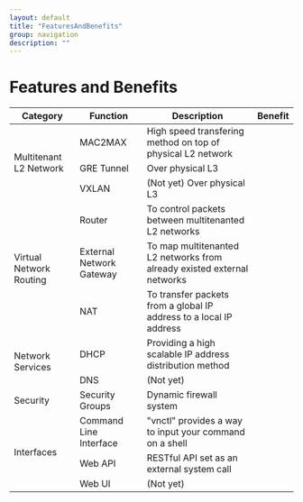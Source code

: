 ```yaml
---
layout: default
title: "FeaturesAndBenefits"
group: navigation
description: ""
---
```


# Features and Benefits

<table>
<thead>
<tr><th>Category</th><th>Function</th><th>Description</th><th>Benefit</th></tr>
</thead>
<tbody>

<tr><td rowspan="3">Multitenant L2 Network</td>
    <td>MAC2MAX</td><td>High speed transfering method on top of physical L2 network</td><td></td></tr>
<tr><td>GRE Tunnel</td><td>Over physical L3</td><td></td></tr>
<tr><td>VXLAN</td><td>(Not yet) Over physical L3</td><td></td></tr>

<tr><td rowspan="3">Virtual Network Routing</td>
    <td>Router</td><td>To control packets between multitenanted L2 networks</td><td></td></tr>
<tr><td>External Network Gateway</td><td>To map multitenanted L2 networks from already existed external networks</td><td></td></tr>
<tr><td>NAT</td><td>To transfer packets from a global IP address to a local IP address</td><td></td></tr>

<tr><td rowspan="2">Network Services</td>
    <td>DHCP</td><td>Providing a high scalable IP address distribution method</td><td></td></tr>
<tr><td>DNS</td><td>(Not yet)</td><td></td></tr>

<tr><td rowspan="1">Security</td>
    <td>Security Groups</td><td>Dynamic firewall system</td><td></td></tr>

<tr><td rowspan="3">Interfaces</td>
    <td>Command Line Interface</td><td>"vnctl" provides a way to input your command on a shell</td><td></td></tr>
<tr><td>Web API</td><td>RESTful API set as an external system call</td><td></td></tr>
<tr><td>Web UI</td><td>(Not yet)</td><td></td></tr>

</tbody>
</table>
